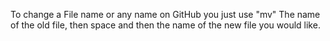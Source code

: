To change a File name or any name on GitHub you just use "mv" The name of the old file, then space and then the name of the new file you would like. 

